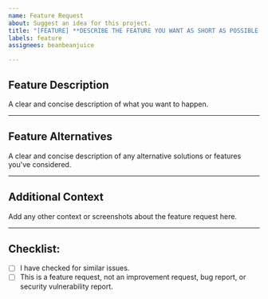```yaml
---
name: Feature Request
about: Suggest an idea for this project.
title: "[FEATURE] **DESCRIBE THE FEATURE YOU WANT AS SHORT AS POSSIBLE HERE**"
labels: feature
assignees: beanbeanjuice

---
```


## Feature Description
A clear and concise description of what you want to happen.

___

## Feature Alternatives
A clear and concise description of any alternative solutions or features you've considered.

___

## Additional Context
Add any other context or screenshots about the feature request here.

___

## Checklist:

- [ ] I have checked for similar issues.
- [ ] This is a feature request, not an improvement request, bug report, or security vulnerability report.
